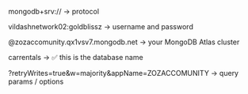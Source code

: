 mongodb+srv:// → protocol

vildashnetwork02:goldblissz → username and password

@zozaccomunity.qx1vsv7.mongodb.net → your MongoDB Atlas cluster

carrentals → ✅ this is the database name

?retryWrites=true&w=majority&appName=ZOZACCOMUNITY → query params / options